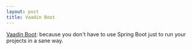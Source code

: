 ```yaml
---
layout: post
title: Vaadin Boot
---
```


[Vaadin Boot](https://github.com/mvysny/vaadin-boot): because you don't have
to use Spring Boot just to run your projects in a sane way.
